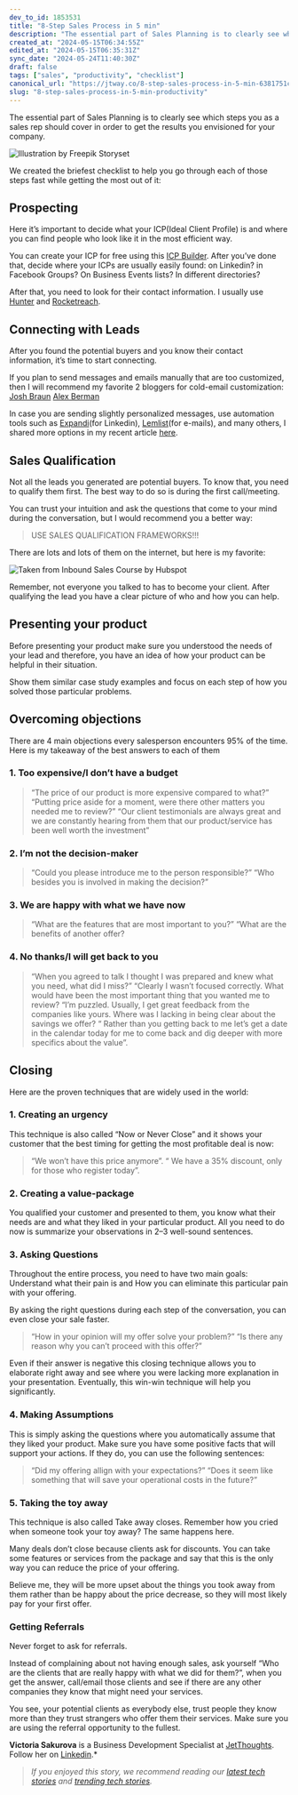 ```yaml
---
dev_to_id: 1853531
title: "8-Step Sales Process in 5 min"
description: "The essential part of Sales Planning is to clearly see which steps you as a sales rep should cover in..."
created_at: "2024-05-15T06:34:55Z"
edited_at: "2024-05-15T06:35:31Z"
sync_date: "2024-05-24T11:40:30Z"
draft: false
tags: ["sales", "productivity", "checklist"]
canonical_url: "https://jtway.co/8-step-sales-process-in-5-min-6381751c7a11"
slug: "8-step-sales-process-in-5-min-productivity"
---
```

The essential part of Sales Planning is to clearly see which steps you as a sales rep should cover in order to get the results you envisioned for your company.

![[Illustration by Freepik Storyset](https://storyset.com/illustration/processing/rafiki#407BFFFF&hide=&hide=complete)](https://cdn-images-1.medium.com/max/4000/1*Xm3CDlH2o25PyCyShNwKkQ.png)

We created the briefest checklist to help you go through each of those steps fast while getting the most out of it:

## Prospecting

Here it’s important to decide what your ICP(Ideal Client Profile) is and where you can find people who look like it in the most efficient way.

You can create your ICP for free using this [ICP Builder](https://www.hubspot.com/make-my-persona?hubs_post=blog.hubspot.com%2Fservice%2Fhow-to-get-referrals&hubs_post-cta=Make%20My%20Persona&_ga=2.87996184.1254403287.1615146192-989053787.1572600208). After you’ve done that, decide where your ICPs are usually easily found: on Linkedin? in Facebook Groups? On Business Events lists? In different directories?

After that, you need to look for their contact information. I usually use [Hunter](https://hunter.io/email-finder) and [Rocketreach](https://rocketreach.co/).

## Connecting with Leads

After you found the potential buyers and you know their contact information, it’s time to start connecting.

If you plan to send messages and emails manually that are too customized, then I will recommend my favorite 2 bloggers for cold-email customization: 
[Josh Braun](https://www.linkedin.com/in/josh-braun/)
[Alex Berman](https://youtube.com/playlist?list=PLtkcfOqeArMa9-nmJR8wxAOfSU4kzYpBj)

In case you are sending slightly personalized messages, use automation tools such as [Expandi](https://expandi.io/worlds-safest-software-for-linkedin-automation/)(for Linkedin), [Lemlist](https://www.lemlist.com/)(for e-mails), and many others, I shared more options in my recent article [here](https://jtway.co/the-ultimate-guide-to-the-sales-onboarding-in-it-companies-6e8b4a4a473).

## Sales Qualification

Not all the leads you generated are potential buyers. To know that, you need to qualify them first. The best way to do so is during the first call/meeting.

You can trust your intuition and ask the questions that come to your mind during the conversation, but I would recommend you a better way:
>  USE SALES QUALIFICATION FRAMEWORKS!!!

There are lots and lots of them on the internet, but here is my favorite:

![Taken from Inbound Sales Course by Hubspot](https://cdn-images-1.medium.com/max/2048/1*9F2u4jMLFBYK1LGn_M1_NQ.png)

Remember, not everyone you talked to has to become your client. After qualifying the lead you have a clear picture of who and how you can help.

## Presenting your product

Before presenting your product make sure you understood the needs of your lead and therefore, you have an idea of how your product can be helpful in their situation.

Show them similar case study examples and focus on each step of how you solved those particular problems.

## Overcoming objections

There are 4 main objections every salesperson encounters 95% of the time. Here is my takeaway of the best answers to each of them

### 1. Too expensive/I don’t have a budget
>  “The price of our product is more expensive compared to what?”
>  “Putting price aside for a moment, were there other matters you needed me to review?”
>  “Our client testimonials are always great and we are constantly hearing from them that our product/service has been well worth the investment”

### 2. I’m not the decision-maker
>  “Could you please introduce me to the person responsible?”
>  “Who besides you is involved in making the decision?”

### 3. We are happy with what we have now
>  “What are the features that are most important to you?”
>  “What are the benefits of another offer?

### 4. No thanks/I will get back to you
>  “When you agreed to talk I thought I was prepared and knew what you need, what did I miss?”
>  “Clearly I wasn’t focused correctly. What would have been the most important thing that you wanted me to review?
>  “I’m puzzled. Usually, I get great feedback from the companies like yours. Where was I lacking in being clear about the savings we offer?
>  “ Rather than you getting back to me let’s get a date in the calendar today for me to come back and dig deeper with more specifics about the value”.

## Closing

Here are the proven techniques that are widely used in the world:

### 1. Creating an urgency

This technique is also called “Now or Never Close” and it shows your customer that the best timing for getting the most profitable deal is now:
>  “We won’t have this price anymore”.
>  “ We have a 35% discount, only for those who register today”.

### 2. Creating a value-package

You qualified your customer and presented to them, you know what their needs are and what they liked in your particular product. All you need to do now is summarize your observations in 2–3 well-sound sentences.

### 3. Asking Questions

Throughout the entire process, you need to have two main goals: Understand what their pain is and How you can eliminate this particular pain with your offering.

By asking the right questions during each step of the conversation, you can even close your sale faster.
>  “How in your opinion will my offer solve your problem?”
>  “Is there any reason why you can’t proceed with this offer?”

Even if their answer is negative this closing technique allows you to elaborate right away and see where you were lacking more explanation in your presentation. Eventually, this win-win technique will help you significantly.

### 4. Making Assumptions

This is simply asking the questions where you automatically assume that they liked your product. Make sure you have some positive facts that will support your actions. If they do, you can use the following sentences:
>  “Did my offering allign with your expectations?”
>  “Does it seem like something that will save your operational costs in the future?”

### 5. Taking the toy away

This technique is also called Take away closes. Remember how you cried when someone took your toy away? The same happens here.

Many deals don’t close because clients ask for discounts. You can take some features or services from the package and say that this is the only way you can reduce the price of your offering.

Believe me, they will be more upset about the things you took away from them rather than be happy about the price decrease, so they will most likely pay for your first offer.

### Getting Referrals

Never forget to ask for referrals.

Instead of complaining about not having enough sales, ask yourself “Who are the clients that are really happy with what we did for them?”, when you get the answer, call/email those clients and see if there are any other companies they know that might need your services.

You see, your potential clients as everybody else, trust people they know more than they trust strangers who offer them their services. Make sure you are using the referral opportunity to the fullest.

**Victoria Sakurova** is a Business Development Specialist at [JetThoughts](https://www.jetthoughts.com/). Follow her on [Linkedin](https://www.linkedin.com/in/victoriasakurova/).*
>  *If you enjoyed this story, we recommend reading our [latest tech stories](https://jtway.co/latest) and [trending tech stories](https://jtway.co/trending).*
